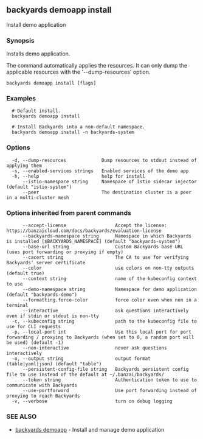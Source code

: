 ## backyards demoapp install

Install demo application

### Synopsis

Installs demo application.

The command automatically applies the resources.
It can only dump the applicable resources with the '--dump-resources' option.

```
backyards demoapp install [flags]
```

### Examples

```
  # Default install.
  backyards demoapp install

  # Install Backyards into a non-default namespace.
  backyards demoapp install -n backyards-system
```

### Options

```
  -d, --dump-resources             Dump resources to stdout instead of applying them
  -s, --enabled-services strings   Enabled services of the demo app
  -h, --help                       help for install
      --istio-namespace string     Namespace of Istio sidecar injector (default "istio-system")
      --peer                       The destination cluster is a peer in a multi-cluster mesh
```

### Options inherited from parent commands

```
      --accept-license                  Accept the license: https://banzaicloud.com/docs/backyards/evaluation-license
      --backyards-namespace string      Namespace in which Backyards is installed [$BACKYARDS_NAMESPACE] (default "backyards-system")
      --base-url string                 Custom Backyards base URL (uses port forwarding or proxying if empty)
      --cacert string                   The CA to use for verifying Backyards' server certificate
      --color                           use colors on non-tty outputs (default true)
      --context string                  name of the kubeconfig context to use
      --demo-namespace string           Namespace for demo application (default "backyards-demo")
      --formatting.force-color          force color even when non in a terminal
      --interactive                     ask questions interactively even if stdin or stdout is non-tty
  -c, --kubeconfig string               path to the kubeconfig file to use for CLI requests
  -p, --local-port int                  Use this local port for port forwarding / proxying to Backyards (when set to 0, a random port will be used) (default -1)
      --non-interactive                 never ask questions interactively
  -o, --output string                   output format (table|yaml|json) (default "table")
      --persistent-config-file string   Backyards persistent config file to use instead of the default at ~/.banzai/backyards/
      --token string                    Authentication token to use to communicate with Backyards
      --use-portforward                 Use port forwarding instead of proxying to reach Backyards
  -v, --verbose                         turn on debug logging
```

### SEE ALSO

* [backyards demoapp](backyards_demoapp.md)	 - Install and manage demo application


